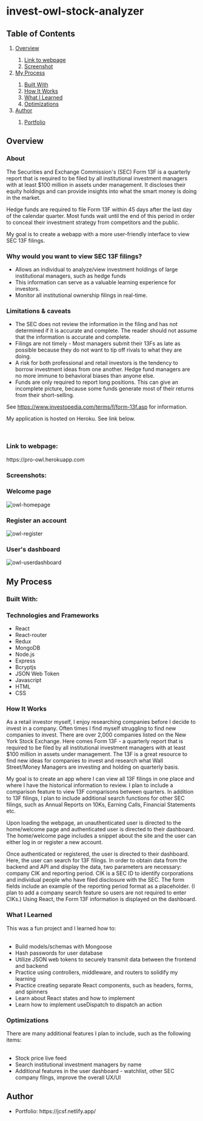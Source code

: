 # invest-owl-stock-analyzer
<h2>Table of Contents</h2>
<ol>
  <li><a href="#overview">Overview</a></li>
    <ol>
      <li><a href="#link">Link to webpage</a></li>
      <li><a href="#screenshot">Screenshot</a></li>
    </ol>
  <li><a href="#process">My Process</a></li>
    <ol>
      <li><a href="#builtWith">Built With</a></li>
      <li><a href="#howItWorks">How It Works</a></li>
      <li><a href="#whatILearned">What I Learned</a></li>
      <li><a href="#optimizations">Optimizations</a></li>
    </ol>
<!--    <li><a href="#development">Getting started with development</a></li>
    <ol>
      <li><a href="#development">Development</a></li>
   </ol> -->
   <li><a href="#author">Author</a></li>
    <ol>
      <li><a href="#author">Portfolio</a></li>
    </ol>
</ol>

<h2 id="overview">Overview</h2>

<h3>About</h3>
<p>
The Securities and Exchange Commission's (SEC) Form 13F is a quarterly report that is required 
to be filed by all institutional investment managers with at least $100 million in assets under management. 
It discloses their equity holdings and can provide insights into what the smart money is doing in the market.

Hedge funds are required to file Form 13F within 45 days after the last day of the calendar quarter. 
Most funds wait until the end of this period in order to conceal their investment strategy from 
competitors and the public.

My goal is to create a webapp with a more user-friendly interface to view SEC 13F filings. 

<h3>Why would you want to view SEC 13F filings?</h3>
<ul>
  <li>Allows an individual to analyze/view investment holdings of large institutional managers, such as hedge funds</li>
  <li>This information can serve as a valuable learning experience for investors.</li>
  <li>Monitor all institutional ownership filings in real-time.</li>
</ul>

<h3>Limitations & caveats</h3>
<ul>
  <li>The SEC does not review the information in the filing and 
  has not determined if it is accurate and complete. The reader should not assume 
  that the information is accurate and complete.</li>
  <li>Filings are not timely - Most managers submit their 13Fs as late as 
  possible because they do not want to tip off rivals to what they are doing.</li>
  <li>A risk for both professional and retail investors is the tendency 
  to borrow investment ideas from one another. Hedge fund managers are no more 
  immune to behavioral biases than anyone else.</li>
  <li>Funds are only required to report long positions. This can give an incomplete picture, because some funds generate most of their returns from their short-selling.</li>
</ul>

See https://www.investopedia.com/terms/f/form-13f.asp for information. 
</p>



My application is hosted on Heroku. See link below.

<br>
<h3 id="link">Link to webpage:</h3>
<p>https://pro-owl.herokuapp.com</p>

<h3 id="screenshot">Screenshots:</h3> 

<h3>Welcome page</h3>

![owl-homepage](https://user-images.githubusercontent.com/99220339/180356304-e9b71b23-593b-441f-9fe0-8cfa2dbf38c7.png)

<h3>Register an account</h3>

![owl-register](https://user-images.githubusercontent.com/99220339/180469156-75aada45-2a90-4768-b3db-e79a25650a10.png)

<h3>User's dashboard</h3>

![owl-userdashboard](https://user-images.githubusercontent.com/99220339/180356265-fe2c4c97-54d9-4a7b-9790-29391caaf165.png)

<h2 id="process">My Process</h2>
<h3 id="builtWith">Built With:</h3>

<h3 id="howItWorks">Technologies and Frameworks</h3>
<ul>
  <li>React</li>
  <li>React-router</li>
  <li>Redux</li>
  <li>MongoDB</li>
  <li>Node.js</li>
  <li>Express</li>
  <li>Bcryptjs</li>
  <li>JSON Web Token</li>
  <li>Javascript</li>
  <li>HTML</li>
  <li>CSS</li>
</ul>

<h3 id="howItWorks">How It Works</h3>

<p>
As a retail investor myself, I enjoy researching companies before I decide to invest in a company. 
Often times I find myself struggling to find new companies to invest. There are over 2,000 companies listed on the New York Stock Exchange. Here comes Form 13F - a quarterly report that is required to be filed by all institutional investment managers with at least $100 million in assets under management. The 13F is a great resource to find new ideas for companies to invest and research what Wall Street/Money Managers are investing and holding on quarterly basis. 
</p>
<p>
My goal is to create an app where I can view all 13F filings in one place and where I have 
the historical information to review. I plan to include a comparison feature to view 13F comparisons between quarters. 
In addition to 13F filings, I plan to include additional search functions for other SEC filings, such as Annual Reports on 10Ks, Earning Calls, Financial Statements etc. 
</p>

Upon loading the webpage, an unauthenticated user is directed to the home/welcome page and authenticated user is directed to their dashboard. The home/welcome page includes a snippet about the site and the user can either log in or register a new account. 

Once authenticated or registered, the user is directed to their dashboard. Here, the user can search for 13F filings. In order to obtain data from the backend and API and display the data, two parameters are necessary: company CIK and reporting period. CIK is a SEC ID to identify corporations and individual people who have filed disclosure with the SEC. The form fields include an example of the reporting period format as a placeholder. (I plan to add a company search feature so users are not required to enter CIKs.) Using React, the Form 13F information is displayed on the dashboard. 

<!-- Analytics

<ul>
  <li>React</li>
  <li>Redux</li>
  <li>MongoDB</li>
  <li>Node.js</li>
  <li>Express</li>
  <li>Javascript/HTML/CSS</li>
</ul>
 -->

<h3 id="whatILearned">What I Learned</h3> 
This was a fun project and I learned how to:
<br><br>
<ul>
  <li>Build models/schemas with Mongoose</li>
  <li>Hash passwords for user database</li>
  <li>Utilize JSON web tokens to securely transmit data between the frontend and backend </li>
  <li>Practice using controllers, middleware, and routers to solidify my learning</li>
  <li>Practice creating separate React components, such as headers, forms, and spinners</li>
  <li>Learn about React states and how to implement</li>
  <li>Learn how to implement useDispatch to dispatch an action</li>
</ul>

<h3 id="optimizations">Optimizations</h3>
There are many additional features I plan to include, such as the following items: 
<br><br>
<ul>
  <li>Stock price live feed</li>
  <li>Search institutional investment managers by name</li>
  <li>Additional features in the user dashboard - watchlist, other SEC company filngs, improve the overall UX/UI</li>
</ul>

<!-- <h2 id="development">Getting started with development</h2>
<h3 id="Development">Development</h3>
 -->

<h2 id="author">Author</h2>

<ul>
  <li>Portfolio: https://jcsf.netlify.app/</li>
</ul>
